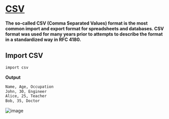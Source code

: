 # [CSV](https://docs.python.org/3/library/csv.html)
**The so-called CSV (Comma Separated Values) format is the most common import and export format for spreadsheets and databases. CSV format was used for many years prior to attempts to describe the format in a standardized way in RFC 4180.**
## Import CSV
```bash
import csv
```
**Output**
```bash
Name, Age, Occupation
John, 30, Engineer
Alice, 25, Teacher
Bob, 35, Doctor
```

![image](https://github.com/ThisIs-Developer/Python/assets/109382325/2cf27256-61f7-470f-a012-57b7a7b48367)

